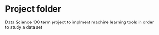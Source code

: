 # Project folder
Data Science 100 term project to implment machine learning tools in order to study a data set
